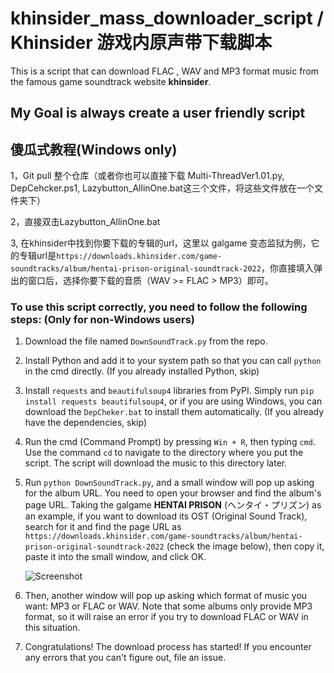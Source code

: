 # khinsider_mass_downloader_script / Khinsider 游戏内原声带下载脚本

This is a script that can download FLAC , WAV and MP3 format music from the famous game soundtrack website **khinsider**.

## My Goal is always create a user friendly script ## 
##                   傻瓜式教程(Windows only)      ##
1，Git pull 整个仓库（或者你也可以直接下载 Multi-ThreadVer1.01.py, DepCehcker.ps1, Lazybutton_AllinOne.bat这三个文件，将这些文件放在一个文件夹下） 

2，直接双击Lazybutton_AllinOne.bat

3, 在khinsider中找到你要下载的专辑的url，这里以 galgame 变态监狱为例，它的专辑url是`https://downloads.khinsider.com/game-soundtracks/album/hentai-prison-original-soundtrack-2022`，你直接填入弹出的窗口后，选择你要下载的音质（WAV >= FLAC > MP3）即可。

### To use this script correctly, you need to follow the following steps: (Only for non-Windows users)

1. Download the file named `DownSoundTrack.py` from the repo.
2. Install Python and add it to your system path so that you can call `python` in the cmd directly. (If you already installed Python, skip)
3. Install `requests` and `beautifulsoup4` libraries from PyPI. Simply run `pip install requests beautifulsoup4`, or if you are using Windows, you can download the `DepCheker.bat` to install them automatically. (If you already have the dependencies, skip)
4. Run the cmd (Command Prompt) by pressing `Win + R`, then typing `cmd`. Use the command `cd` to navigate to the directory where you put the script. The script will download the music to this directory later.
5. Run `python DownSoundTrack.py`, and a small window will pop up asking for the album URL. You need to open your browser and find the album's page URL. Taking the galgame **HENTAI PRISON** (ヘンタイ・プリズン) as an example, if you want to download its OST (Original Sound Track), search for it and find the page URL as `https://downloads.khinsider.com/game-soundtracks/album/hentai-prison-original-soundtrack-2022` (check the image below), then copy it, paste it into the small window, and click OK.
   
   ![Screenshot](https://github.com/user-attachments/assets/b63e9179-e46f-4c89-8184-ba749bb264b8)

6. Then, another window will pop up asking which format of music you want: MP3 or FLAC or WAV. Note that some albums only provide MP3 format, so it will raise an error if you try to download FLAC or WAV in this situation.
7. Congratulations! The download process has started! If you encounter any errors that you can't figure out, file an issue.


